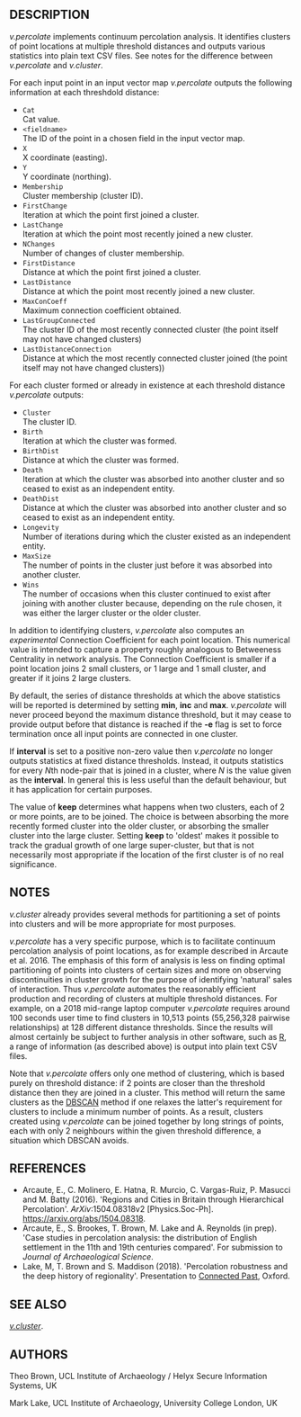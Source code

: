 ## DESCRIPTION

*v.percolate* implements continuum percolation analysis. It identifies
clusters of point locations at multiple threshold distances and outputs
various statistics into plain text CSV files. See notes for the
difference between *v.percolate* and *v.cluster*.

For each input point in an input vector map *v.percolate* outputs the
following information at each threshdold distance:

- `Cat`  
    Cat value.
- `<fieldname>`  
    The ID of the point in a chosen field in the input vector map.
- `X`  
    X coordinate (easting).
- `Y`  
    Y coordinate (northing).
- `Membership`  
    Cluster membership (cluster ID).
- `FirstChange`  
    Iteration at which the point first joined a cluster.
- `LastChange`  
    Iteration at which the point most recently joined a new cluster.
- `NChanges`  
    Number of changes of cluster membership.
- `FirstDistance`  
    Distance at which the point first joined a cluster.
- `LastDistance`  
    Distance at which the point most recently joined a new cluster.
- `MaxConCoeff`  
    Maximum connection coefficient obtained.
- `LastGroupConnected`  
    The cluster ID of the most recently connected cluster (the point
    itself may not have changed clusters)
- `LastDistanceConnection`  
    Distance at which the most recently connected cluster joined (the
    point itself may not have changed clusters))

For each cluster formed or already in existence at each threshold
distance *v.percolate* outputs:

- `Cluster`  
    The cluster ID.
- `Birth`  
    Iteration at which the cluster was formed.
- `BirthDist`  
    Distance at which the cluster was formed.
- `Death`  
    Iteration at which the cluster was absorbed into another cluster and
    so ceased to exist as an independent entity.
- `DeathDist`  
    Distance at which the cluster was absorbed into another cluster and
    so ceased to exist as an independent entity.
- `Longevity`  
    Number of iterations during which the cluster existed as an
    independent entity.
- `MaxSize`  
    The number of points in the cluster just before it was absorbed into
    another cluster.
- `Wins`  
    The number of occasions when this cluster continued to exist after
    joining with another cluster because, depending on the rule chosen,
    it was either the larger cluster or the older cluster.

In addition to identifying clusters, *v.percolate* also computes an
*experimental* Connection Coefficient for each point location. This
numerical value is intended to capture a property roughly analogous to
Betweeness Centrality in network analysis. The Connection Coefficient is
smaller if a point location joins 2 small clusters, or 1 large and 1
small cluster, and greater if it joins 2 large clusters.

By default, the series of distance thresholds at which the above
statistics will be reported is determined by setting **min**, **inc**
and **max**. *v.percolate* will never proceed beyond the maximum
distance threshold, but it may cease to provide output before that
distance is reached if the **-e** flag is set to force termination once
all input points are connected in one cluster.

If **interval** is set to a positive non-zero value then *v.percolate*
no longer outputs statistics at fixed distance thresholds. Instead, it
outputs statistics for every *N*th node-pair that is joined in a
cluster, where *N* is the value given as the **interval**. In general
this is less useful than the default behaviour, but it has application
for certain purposes.

The value of **keep** determines what happens when two clusters, each of
2 or more points, are to be joined. The choice is between absorbing the
more recently formed cluster into the older cluster, or absorbing the
smaller cluster into the large cluster. Setting **keep** to 'oldest'
makes it possible to track the gradual growth of one large
super-cluster, but that is not necessarily most appropriate if the
location of the first cluster is of no real significance.

## NOTES

*v.cluster* already provides several methods for partitioning a set of
points into clusters and will be more appropriate for most purposes.

*v.percolate* has a very specific purpose, which is to facilitate
continuum percolation analysis of point locations, as for example
described in Arcaute et al. 2016. The emphasis of this form of analysis
is less on finding optimal partitioning of points into clusters of
certain sizes and more on observing discontinuities in cluster growth
for the purpose of identifying 'natural' sales of interaction. Thus
*v.percolate* automates the reasonably efficient production and
recording of clusters at multiple threshold distances. For example, on a
2018 mid-range laptop computer *v.percolate* requires around 100 seconds
user time to find clusters in 10,513 points (55,256,328 pairwise
relationships) at 128 different distance thresholds. Since the results
will almost certainly be subject to further analysis in other software,
such as [R](https://www.r-project.org/), a range of information (as
described above) is output into plain text CSV files.

Note that *v.percolate* offers only one method of clustering, which is
based purely on threshold distance: if 2 points are closer than the
threshold distance then they are joined in a cluster. This method will
return the same clusters as the
[DBSCAN](https://en.wikipedia.org/wiki/DBSCAN) method if one relaxes the
latter's requirement for clusters to include a minimum number of points.
As a result, clusters created using *v.percolate* can be joined together
by long strings of points, each with only 2 neighbours within the given
threshold difference, a situation which DBSCAN avoids.

## REFERENCES

- Arcaute, E., C. Molinero, E. Hatna, R. Murcio, C. Vargas-Ruiz, P.
    Masucci and M. Batty (2016). 'Regions and Cities in Britain through
    Hierarchical Percolation'. *ArXiv*:1504.08318v2 \[Physics.Soc-Ph\].
    <https://arxiv.org/abs/1504.08318>.
- Arcaute, E., S. Brookes, T. Brown, M. Lake and A. Reynolds (in
    prep). 'Case studies in percolation analysis: the distribution of
    English settlement in the 11th and 19th centuries compared'. For
    submission to *Journal of Archaeological Science*.
- Lake, M, T. Brown and S. Maddison (2018). 'Percolation robustness
    and the deep history of regionality'. Presentation to [Connected
    Past](https://connectedpast.net/other-events/oxford-2018/programme/),
    Oxford.

## SEE ALSO

*[v.cluster](v.cluster.md)*.

## AUTHORS

Theo Brown, UCL Institute of Archaeology / Helyx Secure Information
Systems, UK

Mark Lake, UCL Institute of Archaeology, University College London, UK
